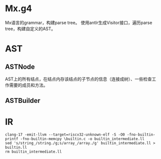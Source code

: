 # Mx.g4
Mx语言的grammar，构建parse tree。
使用antlr生成Visitor接口，遍历parse tree，构建自定义的AST。
# AST
## ASTNode
AST上的所有结点，在结点内存该结点的子节点的信息（连接成树）、一些检查工作需要的成员和方法。

## ASTBuilder

# IR
```
clang-17 -emit-llvm --target=riscv32-unknown-elf -S -O0 -fno-builtin-printf -fno-builtin-memcpy \builtin.c -o builtin_intermediate.ll
sed 's/string_/string./g;s/array_/array./g' builtin_intermediate.ll > builtin.ll
rm builtin_intermediate.ll

```